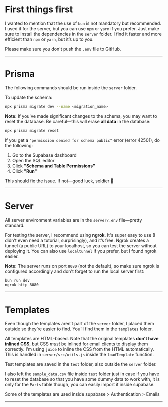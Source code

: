 # First things first

I wanted to mention that the use of `bun` is not mandatory but recommended. I used it for the server, but you can use `npm` or `yarn` if you prefer. Just make sure to install the dependencies in the `server` folder. I find it faster and more efficient than `npm` or `yarn`, but it’s up to you.

Please make sure you don't push the `.env` file to GitHub.

---

# Prisma

The following commands should be run inside the `server` folder.

To update the schema:

```bash
npx prisma migrate dev --name <migration_name>
```

**Note:** If you've made significant changes to the schema, you may want to reset the database. Be careful—this will erase **all data** in the database:

```bash
npx prisma migrate reset
```

If you get a `"permission denied for schema public"` error (error 42501), do the following:

1. Go to the Supabase dashboard
2. Open the SQL editor
3. Click **"Schema and Table Permissions"**
4. Click **"Run"**

This should fix the issue. If not—good luck, soldier 🫡

---

# Server

All server environment variables are in the `server/.env` file—pretty standard.

For testing the server, I recommend using **ngrok**. It's super easy to use (I didn’t even need a tutorial, surprisingly), and it’s free. Ngrok creates a tunnel (a public URL) to your localhost, so you can test the server without deploying it. You can also use `localtunnel` if you prefer, but I found ngrok easier.

**Note:** The server runs on port `8080` (not the default), so make sure ngrok is configured accordingly and don't forget to run the local server first:

```bash
bun run dev
ngrok http 8080
```

---

# Templates

Even though the templates aren’t part of the `server` folder, I placed them outside so they’re easier to find. You’ll find them in the `templates` folder.

All templates are HTML-based. Note that the original templates **don’t have inlined CSS**, but CSS _must_ be inlined for email clients to display them correctly. I’m using `juice` to inline the CSS from the HTML automatically. This is handled in `server/src/utils.js` inside the `loadTemplate` function.

Test templates are saved in the `test` folder, also outside the `server` folder.

I also left the `sample_data.csv` file inside `test` folder just in case if you have to reset the database so that you have some dummy data to work with, it is only for the `Parts` table though, you can easily import it inside supabase.

Some of the templates are used inside supabase > Authentication > Emails

---
